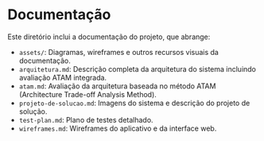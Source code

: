 # Documentação

Este diretório inclui a documentação do projeto, que abrange:

- `assets/`: Diagramas, wireframes e outros recursos visuais da documentação.
- `arquitetura.md`: Descrição completa da arquitetura do sistema incluindo avaliação ATAM integrada.
- `atam.md`: Avaliação da arquitetura baseada no método ATAM (Architecture Trade-off Analysis Method).
- `projeto-de-solucao.md`: Imagens do sistema e descrição do projeto de solução.
- `test-plan.md`: Plano de testes detalhado.
- `wireframes.md`: Wireframes do aplicativo e da interface web.
